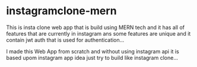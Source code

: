 # instagramclone-mern
This is insta clone web app that is build using MERN tech and
it has all of features that are currently in instagram 
ans some features are unique and it contain jwt auth that is 
used for authentication...


I made this Web App from scratch and without using instagram api it is based upom instagram app idea
just try to build like instagram clone...
